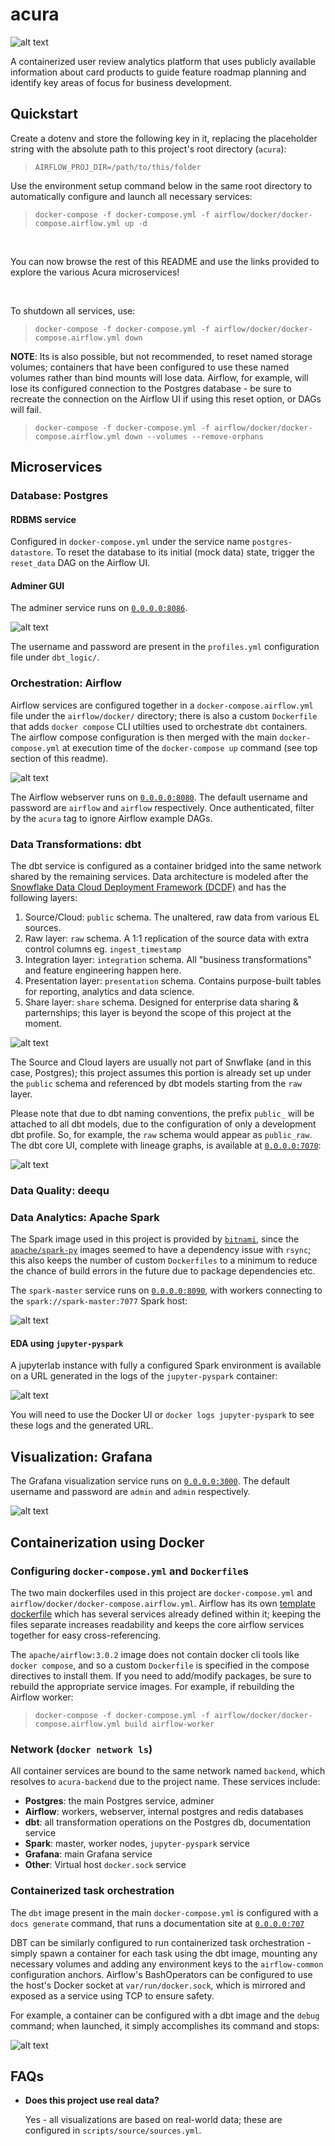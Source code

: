 # acura

![alt text](assets/acura_arch.png)

A containerized user review analytics platform that uses publicly available information about card products to guide feature roadmap planning and identify key areas of focus for business development. 

## Quickstart

Create a dotenv and store the following key in it, replacing the placeholder string with the absolute path to this project's root directory (`acura`):

> ``AIRFLOW_PROJ_DIR=/path/to/this/folder``

Use the environment setup command below in the same root directory to automatically configure and launch all necessary services:

> ``docker-compose -f docker-compose.yml -f airflow/docker/docker-compose.airflow.yml up -d``

<br>

You can now browse the rest of this README and use the links provided to explore the various Acura microservices!

<br />

To shutdown all services, use:

> ``docker-compose -f docker-compose.yml -f airflow/docker/docker-compose.airflow.yml down``

**NOTE**: Its is also possible, but not recommended, to reset named storage volumes; containers that have been configured to use these named volumes rather than bind mounts will lose data. Airflow, for example, will lose its configured connection to the Postgres database - be sure to recreate the connection on the Airflow UI if using this reset option, or DAGs will fail.

> ``docker-compose -f docker-compose.yml -f airflow/docker/docker-compose.airflow.yml down --volumes --remove-orphans``


## Microservices

### Database: Postgres

#### RDBMS service
Configured in `docker-compose.yml` under the service name `postgres-datastore`. To reset the database to its initial (mock data) state, trigger the `reset_data` DAG on the Airflow UI.

#### Adminer GUI
The adminer service runs on [`0.0.0.0:8086`](http://0.0.0.0:8086).

![alt text](assets/adminer.png)

The username and password are present in the `profiles.yml` configuration file under `dbt_logic/`.

### Orchestration: Airflow
Airflow services are configured together in a `docker-compose.airflow.yml` file under the `airflow/docker/` directory; there is also a custom `Dockerfile` that adds `docker compose` CLI utilties used to orchestrate `dbt` containers. The airflow compose configuration is then merged with the main `docker-compose.yml` at execution time of the `docker-compose up` command (see top section of this readme). 

![alt text](assets/airflow.png)

The Airflow webserver runs on [`0.0.0.0:8080`](http://0.0.0.0:8080). The default username and password are `airflow` and `airflow` respectively. Once authenticated, filter by the `acura` tag to ignore Airflow example DAGs. 

### Data Transformations: dbt

The dbt service is configured as a container bridged into the same network shared by the remaining services. Data architecture is modeled after the [Snowflake Data Cloud Deployment Framework (DCDF)](https://quickstarts.snowflake.com/guide/dcdf_incremental_processing/index.html#1) and has the following layers:

1. Source/Cloud: `public` schema. The unaltered, raw data from various EL sources.
2. Raw layer: `raw` schema. A 1:1 replication of the source data with extra control columns eg. `ingest_timestamp`
3. Integration layer: `integration` schema. All "business transformations" and feature engineering happen here.
4. Presentation layer: `presentation` schema. Contains purpose-built tables for reporting, analytics and data science. 
5. Share layer: `share` schema. Designed for enterprise data sharing & parternships; this layer is beyond the scope of this project at the moment.

![alt text](assets/dcdf.png)

The Source and Cloud layers are usually not part of Snwflake (and in this case, Postgres); this project assumes this portion is already set up under the `public` schema and referenced by dbt models starting from the `raw` layer.

Please note that due to dbt naming conventions, the prefix `public_` will be attached to all dbt models, due to the configuration of only a development dbt profile. So, for example, the `raw` schema would appear as `public_raw`. The dbt core UI, complete with lineage graphs, is available at [`0.0.0.0:7070`](http://0.0.0.0:7070):

![alt text](assets/dbt_ui.png)

### Data Quality: deequ

### Data Analytics: Apache Spark

The Spark image used in this project is provided by [`bitnami`](https://hub.docker.com/r/bitnami/spark), since the [`apache/spark-py`](https://hub.docker.com/r/apache/spark-py) images seemed to have a dependency issue with `rsync`; this also keeps the number of custom `Dockerfiles` to a minimum to reduce the chance of build errors in the future due to package dependencies etc.

The `spark-master` service runs on [`0.0.0.0:8090`](http://0.0.0.0:8090), with workers connecting to the `spark://spark-master:7077` Spark host:

![alt text](assets/spark-masterui.png)

#### EDA using `jupyter-pyspark`
A jupyterlab instance with fully a configured Spark environment is available on a URL generated in the logs of the `jupyter-pyspark` container:

![alt text](assets/jupyter-pyspark.png)

You will need to use the Docker UI or `docker logs jupyter-pyspark` to see these logs and the generated URL.

## Visualization: Grafana
The Grafana visualization service runs on [`0.0.0.0:3000`](http://0.0.0.0:3000). The default username and password are `admin` and `admin` respectively. 

![alt text](assets/grafana.png)

## Containerization using Docker

### Configuring `docker-compose.yml` and `Dockerfile`s

The two main dockerfiles used in this project are `docker-compose.yml` and `airflow/docker/docker-compose.airflow.yml`. Airflow has its own [template dockerfile](https://airflow.apache.org/docs/apache-airflow/3.0.2/docker-compose.yaml) which has several services already defined within it; keeping the files separate increases readability and keeps the core airflow services together for easy cross-referencing.

The `apache/airflow:3.0.2` image does not contain docker cli tools like `docker compose`, and so a custom `Dockerfile` is specified in the compose directives to install them. If you need to add/modify packages, be sure to rebuild the appropriate service images. For example, if rebuilding the Airflow worker:

> ``docker-compose -f docker-compose.yml -f airflow/docker/docker-compose.airflow.yml build airflow-worker``

### Network (`docker network ls`)
All container services are bound to the same network named `backend`, which resolves to `acura-backend` due to the project name. These services include:
- **Postgres**: the main Postgres service, adminer
- **Airflow**: workers, webserver, internal postgres and redis databases
- **dbt**: all transformation operations on the Postgres db, documentation service
- **Spark**: master, worker nodes, `jupyter-pyspark` service
- **Grafana**: main Grafana service
- **Other**: Virtual host `docker.sock` service

### Containerized task orchestration

The `dbt` image present in the main `docker-compose.yml` is configured with a `docs generate` command, that runs a documentation site at [`0.0.0.0:707`](http://0.0.0.0:7070)

DBT can be similarly configured to run containerized task orchestration - simply spawn a container for each task using the dbt image, mounting any necessary volumes and adding any environment keys to the `airflow-common` configuration anchors. Airflow's BashOperators can be configured to use the host's Docker socket at `var/run/docker.sock`, which is mirrored and exposed as a service using TCP to ensure safety.

For example, a container can be configured with a dbt image and the `debug` command; when launched, it simply accomplishes its command and stops:

![alt text](assets/docker_debug.png)

## FAQs

- **Does this project use real data?**

    Yes - all visualizations are based on real-world data; these are configured in `scripts/source/sources.yml`.